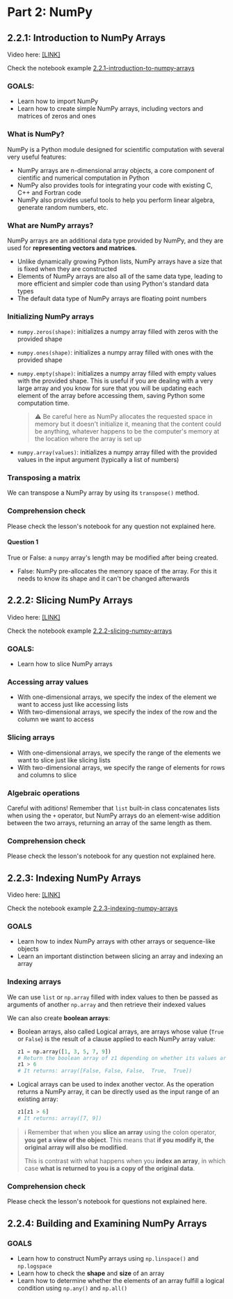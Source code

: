 # Part 2: NumPy

## 2.2.1: Introduction to NumPy Arrays

Video here: [\[LINK\]](media/2.2.1-introduction-to-numpy-arrays.mp4)

Check the notebook example [2.2.1-introduction-to-numpy-arrays](scripts/2.2.1-introduction-to-numpy-arrays.ipynb)

### GOALS:

- Learn how to import NumPy
- Learn how to create simple NumPy arrays, including vectors and matrices of zeros and ones

### What is NumPy?

NumPy is a Python module designed for scientific computation with several very useful features:

- NumPy arrays are n-dimensional array objects, a core component of cientific and numerical computation in Python
- NumPy also provides tools for integrating your code with existing C, C++ and Fortran code
- NumPy also provides useful tools to help you perform linear algebra, generate random numbers, etc.

### What are NumPy arrays?

NumPy arrays are an additional data type provided by NumPy, and they are used for **representing vectors and matrices**.

- Unlike dynamically growing Python lists, NumPy arrays have a size that is fixed when they are constructed
- Elements of NumPy arrays are also all of the same data type, leading to more efficient and simpler code than using Python's standard data types
- The default data type of NumPy arrays are floating point numbers

### Initializing NumPy arrays

- `numpy.zeros(shape)`: initializes a numpy array filled with zeros with the provided shape
- `numpy.ones(shape)`: initializes a numpy array filled with ones with the provided shape
- `numpy.empty(shape)`: initializes a numpy array filled with empty values with the provided shape. This is useful if you are dealing with a very large array and you know for sure that you will be updating each element of the array before accessing them, saving Python some computation time.
  
  > :warning: Be careful here as NumPy allocates the requested space in memory but it doesn't initialize it, meaning that the content could be anything, whatever happens to be the computer's memory at the location where the array is set up

- `numpy.array(values)`: initializes a numpy array filled with the provided values in the input argument (typically a list of numbers)

### Transposing a matrix

We can transpose a NumPy array by using its `transpose()` method.

### Comprehension check

Please check the lesson's notebook for any question not explained here.

#### Question 1

True or False: a `numpy` array's length may be modified after being created.

- False: NumPy pre-allocates the memory space of the array. For this it needs to know its shape and it can't be changed afterwards

## 2.2.2: Slicing NumPy Arrays

Video here: [\[LINK\]](media/2.2.2-slicing-numpy-arrays.mp4)

Check the notebook example [2.2.2-slicing-numpy-arrays](scripts/2.2.2-slicing-numpy-arrays.ipynb)

### GOALS:

- Learn how to slice NumPy arrays

### Accessing array values

- With one-dimensional arrays, we specify the index of the element we want to access just like accessing lists
- With two-dimensional arrays, we specify the index of the row and the column we want to access

### Slicing arrays

- With one-dimensional arrays, we specify the range of the elements we want to slice just like slicing lists
- With two-dimensional arrays, we specify the range of elements for rows and columns to slice

### Algebraic operations

Careful with aditions! Remember that `list` built-in class concatenates lists when using the `+` operator, but NumPy arrays do an element-wise addition between the two arrays, returning an array of the same length as them.

### Comprehension check

Please check the lesson's notebook for any question not explained here.

## 2.2.3: Indexing NumPy Arrays

Video here: [\[LINK\]](media/2.2.3-indexing-numpy-arrays.mp4)

Check the notebook example [2.2.3-indexing-numpy-arrays](scripts/2.2.3-indexing-numpy-arrays.ipynb)

### GOALS

- Learn how to index NumPy arrays with other arrays or sequence-like objects
- Learn an important distinction between slicing an array and indexing an array

### Indexing arrays

We can use `list` or `np.array` filled with index values to then be passed as arguments of another `np.array` and then retrieve their indexed values

We can also create **boolean arrays**:

- Boolean arrays, also called Logical arrays, are arrays whose value (`True` or `False`) is the result of a clause applied to each NumPy array value:
  ```python
  z1 = np.array([1, 3, 5, 7, 9])
  # Return the boolean array of z1 depending on whether its values are > 6
  z1 > 6
  # It returns: array([False, False, False,  True,  True])
  ```
- Logical arrays can be used to index another vector. As the operation returns a NumPy array, it can be directly used as the input range of an existing array:
  ```python
  z1[z1 > 6]
  # It returns: array([7, 9])
  ```

> :information_source: Remember that when you **slice an array** using the colon operator, **you get a view of the object**. This means that **if you modify it, the original array will also be modified**.
>
> This is contrast with what happens when you **index an array**, in which case **what is returned to you is a copy of the original data**.


### Comprehension check

Please check the lesson's notebook for questions not explained here.

## 2.2.4: Building and Examining NumPy Arrays

### GOALS

- Learn how to construct NumPy arrays using `np.linspace()` and `np.logspace`
- Learn how to check the **shape** and **size** of an array
- Learn how to determine whether the elements of an array fulfill a logical condition using `np.any()` and `np.all()`